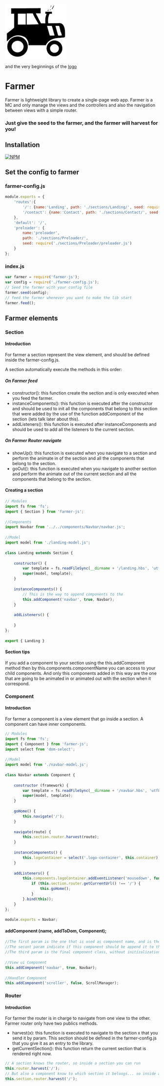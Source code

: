 [![LOGO](https://github.com/maximobelen/assets/raw/master/images/farmer/farmer.png)](https://github.com/maximobelen/assets/raw/master/images/farmer/farmer.png)

and the very beginnings of the [ logo ](https://github.com/maximobelen/assets/blob/master/images/farmer/logo-draw.png)

# Farmer
Farmer is lightweight library to create a single-page web app. Farmer is a MC and only manage the views and the controllers and also the navigation between views with a simple router.


### Just give the seed to the farmer, and the farmer will harvest for you!

## Installation 

[![NPM](https://nodei.co/npm/farmer-js.png)](https://www.npmjs.com/package/farmer-js)

## Set the config to farmer

### farmer-config.js
```js
module.exports = {
	'routes':{
		'/': {name:'Landing', path: './sections/Landing/', seed: require('./sections/Landing/landing.js') },
		'/contact': {name:'Contact', path: './sections/Contact/', seed: require('./sections/Contact/contact.js') }
	},
	'default': '/',
	'preloader': {
		name:'preloader', 
		path: './sections/Preloader/', 
		seed: require('./sections/Preloader/preloader.js')
	}
};
```
### index.js
```js
var farmer = require('farmer-js');
var config = require('./farmer-config.js');
// Seed the farmer with your config file
farmer.seed(config);
// feed the farmer whenever you want to make the lib start
farmer.feed();
```
## Farmer elements

### Section
#### Introduction
For farmer a section represent the view element, and should be defined inside the farmer-config.js.

A section automatically execute the methods in this order:

##### On Farmer feed
-  constructor(): this function create the section and is only executed when you feed the farmer.
-  instanceComponents():  this function is executed after the constructor and should be used to init all the components that belong to this section that were added by the use of the function addComponent of the section (lets talk later about this).
-  addListeners(): this function is executed after instanceComponents and should be used to add all the listeners to the current section.

##### On Farmer Router navigate
-  showUp(): this function is executed when you navigate to a section and perform the animate in of the section and all the components that belong to the section.
-  goOut(): this function is executed when you navigate to another section and perform the animate out of the current section and all the components that belong to the section.

#### Creating a section
```js
// Modules
import fs from 'fs';
import { Section } from 'farmer-js';

//Components
import Navbar from '../../components/Navbar/navbar.js';

//Model
import model from './landing-model.js';

class Landing extends Section {

    constructor() {
        var template = fs.readFileSync(__dirname + '/landing.hbs', 'utf8');
        super(model, template);
    }

	instanceComponents() {
		// This is the way to append components to the 
   		this.addComponent('navbar', true, Navbar);
	}

	addListeners() {

	}
};

export { Landing }

```
#### Section tips
If you add a component to your section using the this.addComponent method then by this.components.componentName you can access to your child components.
And only this components added in this way are the one that are going to be animated in or animated out with the section when it correspond.

### Component
#### Introduction
For farmer a component is a view element that go inside a section.
A component can have inner components.

```js
// Modules
import fs from 'fs';
import { Component } from 'farmer-js';
import select from 'dom-select';

//Model
import model from './navbar-model.js';

class Navbar extends Component {

    constructor (framework) {
        var template = fs.readFileSync(__dirname + '/navbar.hbs', 'utf8');
        super(model, template);
    }

    goHome() {
        this.navigate('/');
    }
    
    navigate(route) {
        this.section.router.harvest(route);
    }

    instanceComponents() {
        this.logoContainer = select('.logo-container', this.container);
    }

    addListeners() {
        this.components.logoContainer.addEventListener('mousedown', function() {
            if (this.section.router.getCurrentUrl() !== '/') {
                this.goHome();
            }
        }.bind(this));
    }
};

module.exports = Navbar;
```
#### addComponent (name, addToDom, Component);

```js
//The first param is the one that is used as component name, and is the one which you can find the component inside the this.components list
//The secont param indicate if this component should be append it to the parent container or not (section, or parent component).
//The third param is the final component class, without initizalization, it will be initialized by the library.

//View ui Component
this.addComponent('navbar', true, Navbar);

//Handler Component
this.addComponent('scroller', false, ScrollManager);

```
### Router
#### Introduction
For farmer the router is in charge to navigate from one view to the other.
Farmer router only have two publics methods.
-  harvest(x): this function is executed to navigate to the section x that you send it by param. This section should be defined in the farmer-config.js that you give it as an entry to the library.
-  getCurrentSection():  this function return the current section that is rendered right now.

```js
// A section knows the router, so inside a section you can run 
this.router.harvest('/');
// But also a component know to which section it belongs... so inside a component this is valid to
this.section.router.harvest('/');

```
